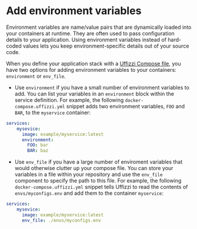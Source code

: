 # Add environment variables  

Environment variables are name/value pairs that are dynamically loaded into your containers at runtime. They are often used to pass configuration details to your application. Using environment variables instead of hard-coded values lets you keep environment-specific details out of your source code.  

When you define your application stack with a [Uffizzi Compose file](../references/compose-spec.md), you have two options for adding environment variables to your containers: `environment` or `env_file`.  

* Use `environment` if you have a small number of environment variables to add. You can list your variables in an `environment` block within the service definition. For example, the following `docker-compose.uffizzi.yml` snippet adds two environment variables, `FOO` and `BAR`, to the `myservice` container:    
```yaml    
services:
    mysevice:
      image: example/myservice:latest
      environment:
        FOO: bar
        BAR: baz
```

* Use `env_file` if you have a large number of enviroment variables that would otherwise clutter up your compose file. You can store your variables in a file within your repository and use the `env_file` component to specify the path to this file. For example, the following `docker-compose.uffizzi.yml` snippet tells Uffizzi to read the contents of `envs/myconfigs.env` and add them to the container `myservice`:  
```yaml
services:
    mysevice:
      image: example/myservice:latest
      env_file: ./envs/myconfigs.env
```
